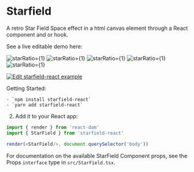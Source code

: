 # Starfield

A retro Star Field Space effect in a html canvas element through a React component and or hook.

See a live editable demo here:

![starRatio={1}](https://github.com/impaler/starfield-react/blob/develop/example/images/defaults.gif?raw=true)
![starRatio={1}](https://github.com/impaler/starfield-react/blob/develop/example/images/colors.gif?raw=true)
![starRatio={1}](https://github.com/impaler/starfield-react/blob/develop/example/images/colors-square.gif?raw=true)
![starRatio={1}](https://github.com/impaler/starfield-react/blob/develop/example/images/green-warp.gif?raw=true)
![starRatio={1}](https://github.com/impaler/starfield-react/blob/develop/example/images/high-count.gif?raw=true)

[![Edit starfield-react example](https://codesandbox.io/static/img/play-codesandbox.svg)](https://codesandbox.io/s/musing-lamarr-84is6?fontsize=14)

Getting Started:

    - `npm install starfield-react`
    - `yarn add starfield-react`

2) Add it to your React app:

```js
import { render } from 'react-dom'
import { StarField } from 'starfield-react'

render(<StarField/>, document.querySelector('body'))
```

For documentation on the available StarField Component props, see the Props `interface` type in `src/StarField.tsx`. 
